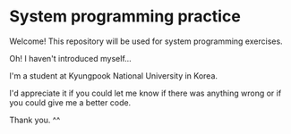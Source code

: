 System programming practice
===========================

Welcome! This repository will be used for system programming exercises.

Oh! I haven't introduced myself...

I'm a student at Kyungpook National University in Korea. 

I'd appreciate it if you could let me know if there was anything wrong or if you could give me a better code. 

Thank you. ^^
